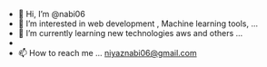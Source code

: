 - 👋 Hi, I’m @nabi06
- 👀 I’m interested in web development , Machine learning tools,  ...
- 🌱 I’m currently learning new technologies aws and others  ...
- 
- 📫 How to reach me ... niyaznabi06@gmail.com

<!---
nabi06/nabi06 is a ✨ special ✨ repository because its `README.md` (this file) appears on your GitHub profile.
You can click the Preview link to take a look at your changes.
--->
